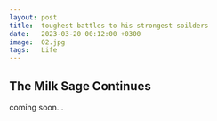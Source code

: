 ```yaml
---
layout: post
title:  toughest battles to his strongest soilders
date:   2023-03-20 00:12:00 +0300
image:  02.jpg
tags:   Life
---
```



## The Milk Sage Continues

coming soon...

